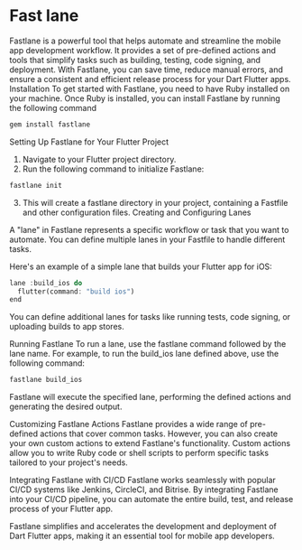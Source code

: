 # Fast lane
Fastlane is a powerful tool that helps automate and streamline the mobile app development workflow. It provides a set of pre-defined actions and tools that simplify tasks such as building, testing, code signing, and deployment. With Fastlane, you can save time, reduce manual errors, and ensure a consistent and efficient release process for your Dart Flutter apps.
Installation
To get started with Fastlane, you need to have Ruby installed on your machine. Once Ruby is installed, you can install Fastlane by running the following command
```dart
gem install fastlane
```
 Setting Up Fastlane for Your Flutter Project
1. Navigate to your Flutter project directory.
2. Run the following command to initialize Fastlane:
```dart
fastlane init
```
3. This will create a fastlane directory in your project, containing a Fastfile and other configuration files.
Creating and Configuring Lanes

A "lane" in Fastlane represents a specific workflow or task that you want to automate. You can define multiple lanes in your Fastfile to handle different tasks.

Here's an example of a simple lane that builds your Flutter app for iOS:
```dart
lane :build_ios do
  flutter(command: "build ios")
end
```
You can define additional lanes for tasks like running tests, code signing, or uploading builds to app stores.

Running Fastlane
To run a lane, use the fastlane command followed by the lane name. For example, to run the build_ios lane defined above, use the following command:
```bash
fastlane build_ios
```
Fastlane will execute the specified lane, performing the defined actions and generating the desired output.

Customizing Fastlane Actions
Fastlane provides a wide range of pre-defined actions that cover common tasks. However, you can also create your own custom actions to extend Fastlane's functionality. Custom actions allow you to write Ruby code or shell scripts to perform specific tasks tailored to your project's needs.

Integrating Fastlane with CI/CD
Fastlane works seamlessly with popular CI/CD systems like Jenkins, CircleCI, and Bitrise. By integrating Fastlane into your CI/CD pipeline, you can automate the entire build, test, and release process of your Flutter app.

Fastlane simplifies and accelerates the development and deployment of Dart Flutter apps, making it an essential tool for mobile app developers.